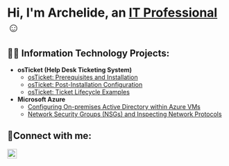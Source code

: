<h1>Hi, I'm Archelide, an <a href="https://www.linkedin.com/in/archelide-pierre-jeune">IT Professional</a>☺</h1>

<h2>👨‍💻 Information Technology Projects:</h2>

- <b>osTicket (Help Desk Ticketing System)</b>
  - [osTicket: Prerequisites and Installation](https://github.com/joshmadakorcc/osticket-prereqs)
  - [osTicket: Post-Installation Configuration](https://github.com/Archie735/osTicket-Post-Install-Configuration-/tree/main#readme)
  - [osTicket: Ticket Lifecycle Examples](https://github.com/Archie735/osTicket-Lifecycle/tree/main#readme)
- <b>Microsoft Azure</b>
  - [Configuring On-premises Active Directory within Azure VMs](https://github.com/Archie735/Active-Directory-AZURE-/tree/main)
  - [Network Security Groups (NSGs) and Inspecting Network Protocols](https://github.com/Archie735/NSG-and-Inspecting-Protocols)

<h2>🤳Connect with me:</h2>


[<img align="left" alt="Josh | LinkedIn" width="22px" src="https://cdn.jsdelivr.net/npm/simple-icons@v3/icons/linkedin.svg" />][linkedin]



[linkedin]:https://www.linkedin.com/in/archelide-pierre-jeune
